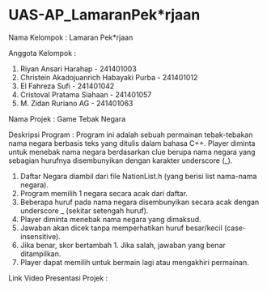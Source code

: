 # UAS-AP_LamaranPek*rjaan

Nama Kelompok : Lamaran Pek*rjaan

Anggota Kelompok :
1. Riyan Ansari Harahap	- 241401003
2. Christein Akadojuanrich Habayaki Purba	- 241401012
3. El Fahreza Sufi - 241401042
4. Cristoval Pratama Siahaan - 241401057
5. M. Zidan Ruriano AG - 241401063

Nama Projek : Game Tebak Negara

Deskripsi Program :
Program ini adalah sebuah permainan tebak-tebakan nama negara berbasis teks yang ditulis dalam bahasa C++. Player diminta untuk menebak nama negara berdasarkan clue berupa nama negara yang sebagian hurufnya disembunyikan dengan karakter underscore (_).
  1. Daftar Negara diambil dari file NationList.h (yang berisi list nama-nama negara).
  2. Program memilih 1 negara secara acak dari daftar.
  3. Beberapa huruf pada nama negara disembunyikan secara acak dengan underscore _ (sekitar setengah huruf).
  4. Player diminta menebak nama negara yang dimaksud.
  5. Jawaban akan dicek tanpa memperhatikan huruf besar/kecil (case-insensitive).
  6. Jika benar, skor bertambah 1. Jika salah, jawaban yang benar ditampilkan.
  7. Player dapat memilih untuk bermain lagi atau mengakhiri permainan.

Link Video Presentasi Projek :
